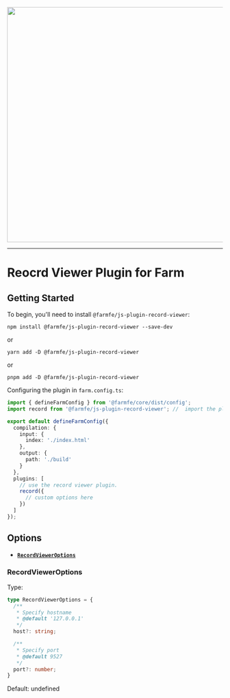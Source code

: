 <div align="center">
  <a href="https://github.com/farm-fe/farm">
    <img src="../../assets/logo.png" width="550" />
  </a>
</div>

---

# Reocrd Viewer Plugin for Farm

## Getting Started

To begin, you'll need to install `@farmfe/js-plugin-record-viewer`:

```console
npm install @farmfe/js-plugin-record-viewer --save-dev
```

or

```console
yarn add -D @farmfe/js-plugin-record-viewer
```

or

```console
pnpm add -D @farmfe/js-plugin-record-viewer
```

Configuring the plugin in `farm.config.ts`:

```ts
import { defineFarmConfig } from '@farmfe/core/dist/config';
import record from '@farmfe/js-plugin-record-viewer'; //  import the plugin

export default defineFarmConfig({
  compilation: {
    input: {
      index: './index.html'
    },
    output: {
      path: './build'
    }
  },
  plugins: [
    // use the record viewer plugin.
    record({
      // custom options here
    })
  ]
});
```

## Options

- **[`RecordViewerOptions`](#RecordViewerOptions)**

### RecordViewerOptions

Type:

```ts
type RecordViewerOptions = {
  /**
   * Specify hostname
   * @default '127.0.0.1'
   */
  host?: string;

  /**
   * Specify port
   * @default 9527
   */
  port?: number;
}
```

Default: undefined



